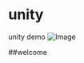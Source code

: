 # unity
unity demo
![Image](https://github.com/user-attachments/assets/871c615f-b128-4fe9-85d2-4dfb291a53f3)

##welcome
